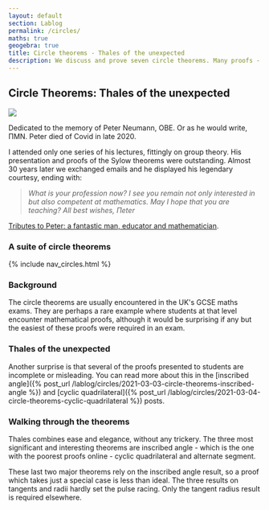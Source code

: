 ```yaml
---
layout: default
section: Lablog
permalink: /circles/
maths: true
geogebra: true
title: Circle theorems - Thales of the unexpected
description: We discuss and prove seven circle theorems. Many proofs - especially of the inscribed angle theorem - are flawed, not considering all cases. Ours work!
---
```


## Circle Theorems: Thales of the unexpected

<img class="fleft" src="/assets/img/circles/peter-neumann.jpg">
<div class="clearfix">
<p>Dedicated to the memory of Peter Neumann, OBE. Or as he would write, &Pi;MN. Peter died of Covid in late 2020.</p>

I attended only one series of his lectures, fittingly on group theory. His presentation and proofs of the Sylow theorems were outstanding. Almost 30 years later we exchanged emails and he displayed his legendary courtesy, ending with:

<blockquote>
<i>What is your profession now? I see you remain not only interested in but also competent at mathematics. May I hope that you are teaching?
All best wishes, &Pi;eter</i>
</blockquote>

<a href="https://www.queens.ox.ac.uk/tributes-peter-m-neumann-obe-1940-2020">Tributes to Peter: a fantastic man, educator and mathematician</a>.
</div>

### A suite of circle theorems

{% include nav_circles.html %}

### Background

The circle theorems are usually encountered in the UK's GCSE maths exams. They are perhaps a rare example where students at that level encounter mathematical proofs, although it would be surprising if any but the easiest of these proofs were required in an exam.

### Thales of the unexpected

Another surprise is that several of the proofs presented to students are incomplete or misleading. You can read more about this in the [inscribed angle]({% post_url /lablog/circles/2021-03-03-circle-theorems-inscribed-angle %}) and [cyclic quadrilateral]({% post_url /lablog/circles/2021-03-04-circle-theorems-cyclic-quadrilateral %}) posts.

### Walking through the theorems

Thales combines ease and elegance, without any trickery. The three most significant and interesting theorems are inscribed angle - which is the one with the poorest proofs online - cyclic quadrilateral and alternate segment.

These last two major theorems rely on the inscribed angle result, so a proof which takes just a special case is less than ideal. The three results on tangents and radii hardly set the pulse racing. Only the tangent radius result is required elsewhere.
